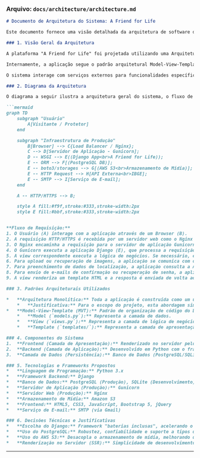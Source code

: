 ### **Arquivo: `docs/architecture/architecture.md`**
```markdown
# Documento de Arquitetura do Sistema: A Friend for Life

Este documento fornece uma visão detalhada da arquitetura de software da plataforma "A Friend for Life", descrevendo seus componentes, padrões e as tecnologias utilizadas.

### 1. Visão Geral da Arquitetura

A plataforma "A Friend for Life" foi projetada utilizando uma Arquitetura Monolítica com o framework Django. Nesta abordagem, todas as funcionalidades do sistema — desde a interface do usuário até a lógica de negócios e o acesso aos dados — são desenvolvidas e implantadas como uma única unidade coesa.

Internamente, a aplicação segue o padrão arquitetural Model-View-Template (MVT), uma variação do conhecido MVC (Model-View-Controller) que é nativa do Django. Esta escolha permite uma clara separação de responsabilidades, facilitando o desenvolvimento e a manutenção do código.

O sistema interage com serviços externos para funcionalidades específicas, como o armazenamento de arquivos de mídia (AWS S3), consulta de dados geográficos (API do IBGE) e envio de e-mails (serviço SMTP), garantindo escalabilidade e desacoplamento de responsabilidades críticas.

### 2. Diagrama da Arquitetura

O diagrama a seguir ilustra a arquitetura geral do sistema, o fluxo de comunicação entre os componentes e a interação com serviços externos.

```mermaid
graph TD
    subgraph "Usuário"
        A[Visitante / Protetor]
    end

    subgraph "Infraestrutura de Produção"
        B[Browser] --> C{Load Balancer / Nginx};
        C --> D[Servidor de Aplicação - Gunicorn];
        D -- WSGI --> E((Django App<br>A Friend for Life));
        E -- ORM --> F[(PostgreSQL DB)];
        E -- boto3/storages --> G[(AWS S3<br>Armazenamento de Mídia)];
        E -- HTTP Request --> H[API Externa<br>IBGE];
        E -- SMTP --> I[Serviço de E-mail];
    end

    A -- HTTP/HTTPS --> B;

    style A fill:#f9f,stroke:#333,stroke-width:2px
    style E fill:#bbf,stroke:#333,stroke-width:2px


**Fluxo de Requisição:**
1. O Usuário (A) interage com a aplicação através de um Browser (B).
2. A requisição HTTP/HTTPS é recebida por um servidor web como o Nginx (C), que atua como proxy reverso e serve os arquivos estáticos.
3. O Nginx encaminha a requisição para o servidor de aplicação Gunicorn (D).
4. O Gunicorn executa a aplicação Django (E), que processa a requisição.
5. A view correspondente executa a lógica de negócios. Se necessário, ela interage com os models, que utilizam o ORM do Django para se comunicar com o banco de dados PostgreSQL (F).
6. Para upload ou recuperação de imagens, a aplicação se comunica com o AWS S3 (G).
7. Para preenchimento de dados de localização, a aplicação consulta a API do IBGE (H).
8. Para envio de e-mails de confirmação ou recuperação de senha, a aplicação utiliza um Serviço SMTP (I).
9. A view renderiza um template HTML e a resposta é enviada de volta ao usuário, seguindo o caminho inverso.

### 3. Padrões Arquiteturais Utilizados

*   **Arquitetura Monolítica:** Toda a aplicação é construída como um único projeto.
    *   **Justificativa:** Para o escopo do projeto, esta abordagem simplifica drasticamente o desenvolvimento, os testes e a implantação. Reduz a complexidade operacional, pois há apenas uma base de código e um processo de deploy a ser gerenciado, sendo ideal para equipes pequenas e para o rápido desenvolvimento do produto.
*   **Model-View-Template (MVT):** Padrão de organização de código do Django.
    *   **Model (`models.py`):** Representa a camada de dados.
    *   **View (`views.py`):** Representa a camada de lógica de negócios.
    *   **Template (`templates/`):** Representa a camada de apresentação.

### 4. Componentes do Sistema
1.  **Frontend (Camada de Apresentação):** Renderizado no servidor pelo Django (HTML5, CSS3, JS, Bootstrap 5, jQuery).
2.  **Backend (Camada de Aplicação):** Desenvolvido em Python com o framework Django.
3.  **Camada de Dados (Persistência):** Banco de Dados (PostgreSQL/SQLite) e Armazenamento de Mídia (Amazon S3).

### 5. Tecnologias e Frameworks Propostos
*   **Linguagem de Programação:** Python 3.x
*   **Framework Backend:** Django
*   **Banco de Dados:** PostgreSQL (Produção), SQLite (Desenvolvimento)
*   **Servidor de Aplicação (Produção):** Gunicorn
*   **Servidor Web (Produção):** Nginx
*   **Armazenamento de Mídia:** Amazon S3
*   **Frontend:** HTML5, CSS3, JavaScript, Bootstrap 5, jQuery
*   **Serviço de E-mail:** SMTP (via Gmail)

### 6. Decisões Técnicas e Justificativas
*   **Escolha do Django:** Framework "baterias inclusas", acelerando o desenvolvimento.
*   **Uso do PostgreSQL:** Robustez, confiabilidade e suporte a tipos de dados avançados como `JSONField`.
*   **Uso do AWS S3:** Desacopla o armazenamento de mídia, melhorando desempenho e escalabilidade.
*   **Renderização no Servidor (SSR):** Simplicidade de desenvolvimento e implantação, com vantagens de SEO.
```

---